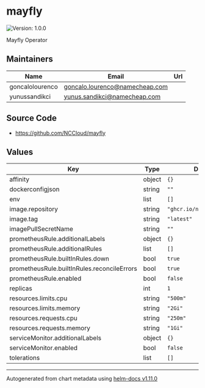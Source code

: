 # mayfly

![Version: 1.0.0](https://img.shields.io/badge/Version-1.0.0-informational?style=flat-square)

Mayfly Operator

## Maintainers

| Name | Email | Url |
| ---- | ------ | --- |
| goncalolourenco | <goncalo.lourenco@namecheap.com> |  |
| yunussandikci | <yunus.sandikci@namecheap.com> |  |

## Source Code

* <https://github.com/NCCloud/mayfly>

## Values

| Key | Type | Default | Description |
|-----|------|---------|-------------|
| affinity | object | `{}` |  |
| dockerconfigjson | string | `""` |  |
| env | list | `[]` |  |
| image.repository | string | `"ghcr.io/nccloud/mayfly"` |  |
| image.tag | string | `"latest"` |  |
| imagePullSecretName | string | `""` |  |
| prometheusRule.additionalLabels | object | `{}` |  |
| prometheusRule.additionalRules | list | `[]` |  |
| prometheusRule.builtInRules.down | bool | `true` |  |
| prometheusRule.builtInRules.reconcileErrors | bool | `true` |  |
| prometheusRule.enabled | bool | `false` |  |
| replicas | int | `1` |  |
| resources.limits.cpu | string | `"500m"` |  |
| resources.limits.memory | string | `"2Gi"` |  |
| resources.requests.cpu | string | `"250m"` |  |
| resources.requests.memory | string | `"1Gi"` |  |
| serviceMonitor.additionalLabels | object | `{}` |  |
| serviceMonitor.enabled | bool | `false` |  |
| tolerations | list | `[]` |  |

----------------------------------------------
Autogenerated from chart metadata using [helm-docs v1.11.0](https://github.com/norwoodj/helm-docs/releases/v1.11.0)
